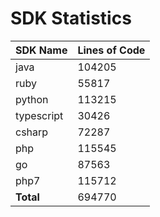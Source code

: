 # SDK Statistics

| SDK Name | Lines of Code |
| -------- | ------------- |
| java | 104205 |
| ruby | 55817 |
| python | 113215 |
| typescript | 30426 |
| csharp | 72287 |
| php | 115545 |
| go | 87563 |
| php7 | 115712 |
| **Total** | 694770 |
